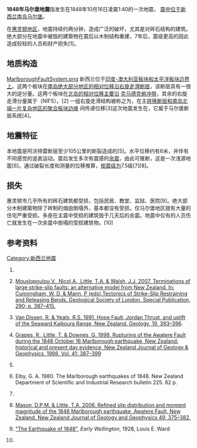 **1848年马尔堡地震**指发生在1848年10月16日凌晨1:40的一次地震，
[震中位于](https://zh.wikipedia.org/wiki/震中 "wikilink")[新西兰](../Page/新西兰.md "wikilink")[南岛](https://zh.wikipedia.org/wiki/南岛_\(新西兰\) "wikilink")[马尔堡](https://zh.wikipedia.org/wiki/马尔堡_\(新西兰\) "wikilink")。

在[惠灵顿地区](../Page/惠灵顿.md "wikilink")，地震持续约两分钟，造成广泛的破坏，尤其是对砖石结构的建筑。绝大部分在地震中被毁的建築物在震后以木制结构重建，7年后，震级更高的因此造成较轻的人员和财产损失\[1\]。

## 地质构造

[MarlboroughFaultSystem.png](https://zh.wikipedia.org/wiki/File:MarlboroughFaultSystem.png "fig:MarlboroughFaultSystem.png")
新西兰位于[印度-澳大利亚板块和](https://zh.wikipedia.org/wiki/印度-澳大利亚板块 "wikilink")[太平洋板块边界上](https://zh.wikipedia.org/wiki/太平洋板块 "wikilink")。这两个板块在[南岛绝大部分地区的相对位移沿右旋走滑](https://zh.wikipedia.org/wiki/南岛_\(新西兰\) "wikilink")[断层](https://zh.wikipedia.org/wiki/断层 "wikilink")，该断层具有一很大的逆分量。这两个板块在[北岛的相对位移主要沿](https://zh.wikipedia.org/wiki/北岛_\(新西兰\) "wikilink")
[克马德克俯冲带](https://zh.wikipedia.org/wiki/克马德克海沟 "wikilink")，其余的右旋走滑分量属于（NIFS）。\[2\]
一组右旋走滑结构被称之为，在主[转换断层和南岛北端一片复杂地区的](https://zh.wikipedia.org/wiki/转换断层 "wikilink")[聚合板块边缘](https://zh.wikipedia.org/wiki/聚合板块边缘 "wikilink")
间传递位移\[3\]这次地震发生在，它属于马尔堡断层系统\[4\]。

## 地震特征

本地震是阿沃特雷断层至少105公里的断裂造成的\[5\]。水平位移约有6米，并伴有不同感觉的竖直运动。震后发生多次有震感的[余震](../Page/地震序列.md "wikilink")，由此可推断，这是一次浅源地震\[6\]。通过破裂长度和测量的位移推算，[矩震级为](https://zh.wikipedia.org/wiki/矩震级 "wikilink")7.5级\[7\]\[8\]。

## 损失

惠灵顿市几乎所有的砖石建筑都受损，包括民居、教堂、监狱、医院\[9\]。绝大部分木制建築物除了砖制的烟囱倒塌外，基本都没有受损。仅马尔堡地区就有大量的住宅严重受损。多座在主震中受损的建筑毁于几天后的余震。地震中仅有的人员伤亡就发生在一次余震中倒塌的受损建筑物。\[10\]

## 参考资料

[Category:新西兰地震](https://zh.wikipedia.org/wiki/Category:新西兰地震 "wikilink")

1.

2.  [Mouslopoulou,V., Nicol,A., Little, T.A. & Walsh, J.J. 2007.
    Terminations of large strike-slip faults: an alternative model from
    New Zealand. In: Cunningham, W. D. & Mann, P (eds).Tectonics of
    Strike-Slip Restraining and Releasing Bends. Geological Society of
    London, Special Publication, 290;
    p. 387–415.](http://sp.lyellcollection.org:/cgi/content/abstract/290/1/387)

3.  [Van Dissen, R. & Yeats, R.S. 1991. Hope Fault, Jordan Thrust, and
    uplift of the Seaward Kaikoura Range, New Zealand.
    Geology, 19, 393–396](http://geology.geoscienceworld.org/cgi/content/abstract/19/4/393).

4.  [Grapes, R., Little, T. & Downes, G. 1998. Rupturing of the Awatere
    Fault during the 1848 October 16 Marlborough earthquake, New
    Zealand: historical and present day evidence, New Zealand Journal of
    Geology & Geophysics, 1998,
    Vol. 41: 387–399](http://www.royalsociety.org.nz/media/publications-journals-nzjg-1998-033.pdf)

5.
6.  Eiby, G. A. 1980. The Marlborough earthquakes of 1848. New Zealand
    Department of Scientific and Industrial Research bulletin 225. 82 p.

7.
8.  [Mason, D.P.M. & Little, T.A. 2006. Refined slip distribution and
    moment magnitude of the 1848 Marlborough earthquake, Awatere Fault,
    New Zealand. New Zealand Journal of Geology and
    Geophysics 49, 375–382.](http://www.royalsociety.org.nz/media/publications-journals-nzjg-2006-031.pdf)

9.  ["The Earthquake
    of 1848"](http://www.nzetc.org/tm/scholarly/tei-WarEarl-t1-body-d13-d8.html),
    *Early Wellington*, 1928, Louis E. Ward

10.